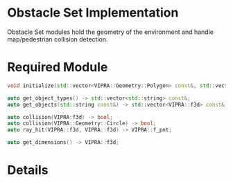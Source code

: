 
# Obstacle Set Implementation

Obstacle Set modules hold the geometry of the environment and handle map/pedestrian collision detection.

# Required Module



```C++
void initialize(std::vector<VIPRA::Geometry::Polygon> const&, std::vector<std::string> const&, std::map<std::string, std::vector<VIPRA::f3d>> const&);

auto get_object_types() -> std::vector<std::string> const&;
auto get_objects(std::string const&) -> std::vector<VIPRA::f3d> const&;

auto collision(VIPRA:f3d) -> bool;
auto collision(VIPRA::Geometry::Circle) -> bool;
auto ray_hit(VIPRA::f3d, VIPRA::f3d) -> VIPRA::f_pnt;

auto get_dimensions() -> VIPRA::f3d;
```

# Details